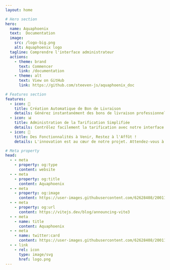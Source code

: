```yaml
---
layout: home

# Hero section
hero:
  name: Aquaphoenix
  text:  Documentation 
  image:
    src: /logo-big.png
    alt: Aquaphoenix logo
  tagline: Comprendre l'interface administrateur
  actions:
    - theme: brand
      text: Commencer
      link: /documentation
    - theme: alt
      text: View on GitHub
      link: https://github.com/steeven-js/aquaphoenix_doc

# Features section
features:
  - icon: 🚚
    title: Création Automatique de Bon de Livraison
    details: Générez instantanément des bons de livraison professionnels pour les gestionnaires et les utilisateurs du tableau de bord. Simplifiez le processus de livraison.
  - icon: 📊
    title: Administration de la Tarification Simplifiée
    details: Contrôlez facilement la tarification avec notre interface administrative intuitive.
  - icon: 🚀
    title: Des Fonctionnalités à Venir, Restez à l'Affût !
    details: L'innovation est au cœur de notre projet. Attendez-vous à de nouvelles fonctionnalités passionnantes qui amélioreront votre expérience. Restez informé de nos mises à jour régulières pour accéder à des outils toujours plus performants et adaptés à vos besoin

# Meta property
head:
  - - meta
    - property: og:type
      content: website
  - - meta
    - property: og:title
      content: Aquaphoenix
  - - meta
    - property: og:image
      content: https://user-images.githubusercontent.com/62628408/200117602-4b274d14-b1b2-4f61-8dcd-9f9482c677a0.png
  - - meta
    - property: og:url
      content: https://vitejs.dev/blog/announcing-vite3
  - - meta
    - name: title
      content: Aquaphoenix
  - - meta
    - name: twitter:card
      content: https://user-images.githubusercontent.com/62628408/200117602-4b274d14-b1b2-4f61-8dcd-9f9482c677a0.png
  - - link
    - rel: icon
      type: image/svg
      href: logo.png
---
```


<!-- Custom home layout -->
<!-- <div class="custom-layout">
  <h1>🏀</h1>
  <h1>Custom Layout</h1>
  <p>This section was added using plain HTML and CSS.</p>
  <a href="https://github.com/Evavic44/adocs/blob/main/docs/index.md#custom-layout" target="_blank" class="btn">Source Code</a>
</div> -->

